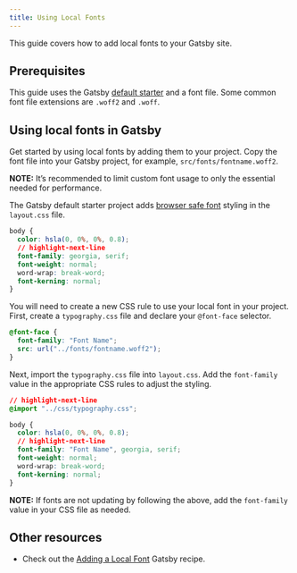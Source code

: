 ```yaml
---
title: Using Local Fonts
---
```


This guide covers how to add local fonts to your Gatsby site.

## Prerequisites

This guide uses the Gatsby [default starter](https://github.com/gatsbyjs/gatsby-starter-default) and a font file. Some common font file extensions are `.woff2` and `.woff`.

## Using local fonts in Gatsby

Get started by using local fonts by adding them to your project. Copy the font file into your Gatsby project, for example, `src/fonts/fontname.woff2`.

**NOTE:** It’s recommended to limit custom font usage to only the essential needed for performance.

The Gatsby default starter project adds [browser safe font](https://developer.mozilla.org/en-US/docs/Learn/CSS/Styling_text/Fundamentals#Default_fonts) styling in the `layout.css` file.

```css:title=src/components/layout.css
body {
  color: hsla(0, 0%, 0%, 0.8);
  // highlight-next-line
  font-family: georgia, serif;
  font-weight: normal;
  word-wrap: break-word;
  font-kerning: normal;
}
```

You will need to create a new CSS rule to use your local font in your project. First, create a `typography.css` file and declare your `@font-face` selector.

```css:title=src/css/typography.css
@font-face {
  font-family: "Font Name";
  src: url("../fonts/fontname.woff2");
}
```

Next, import the `typography.css` file into `layout.css`. Add the `font-family` value in the appropriate CSS rules to adjust the styling.

```css:title=src/components/layout.css
// highlight-next-line
@import "../css/typography.css";

body {
  color: hsla(0, 0%, 0%, 0.8);
  // highlight-next-line
  font-family: "Font Name", georgia, serif;
  font-weight: normal;
  word-wrap: break-word;
  font-kerning: normal;
}
```

**NOTE:** If fonts are not updating by following the above, add the `font-family` value in your CSS file as needed.

## Other resources

- Check out the [Adding a Local Font](/docs/recipes/styling-css/#adding-a-local-font) Gatsby recipe.
